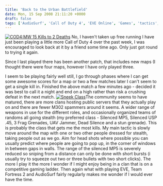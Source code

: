 ```yaml
---
title: 'Back to the Urban Battlefield'
date: Mon, 15 Sep 2008 21:11:20 +0000
draft: false
tags: ['AudioSurf', 'Call of Duty 4', 'EVE Online', 'Games', 'tactics', 'Team Fortress 2']
---
```


[![](/img/archive/2008/09/cod4-15kills2deaths-broadcast-300x187.png "COD4:MW 15 Kills to 2 Deaths")](/img/archive/2008/09/cod4-15kills2deaths-broadcast.png) No, I haven't taken up free running I have just been playing a little more Call of Duty 4 over the past week, I was encouraged to look back at it by a friend some time ago. Only just got round to trying it again.

Since I last played there has been another patch, that includes new maps (I thought there were four maps, however I have only played three.

I seem to be playing fairly well still, I go through phases where I can get some awesome scores for a map or two a few matches later I can't seem to get a single kill in. Finished the above match a few minutes ago - decided it was best to call it a night and end on a high rather than risk a crushing defeat in the next match. [![](/img/archive/2008/09/sneekclass-233x300.png "Sneek Class")](/img/archive/2008/09/sneekclass.png)The community seems to have matured, there are more clans hosting public servers that they actually play on and there are fewer M302 spammers around it seems. A wider range of weapons in use for the different roles, and occasionally organized teams of randoms all going stealth (my preferred class - Silenced MP5, Silenced USP .45, 3 Frag Grenades, UAV Jammer, Dead Silence and a stun grenade). This is probably the class that gets me the most kills. My main tactic is slowly move around the map with one or two other people dressed for stealth, taking people out as we go. Aim for head shots where possible you can usually predict where people are going to pop up, in the corner of windows in between gaps in walls. The range of the silenced MP5 is severely reduced so sniping from a distance can only be done with short bursts (i usually try to squeeze out two or three bullets with two short clicks). The more I play it the more I wonder if I might enjoy being in a clan that is on a competitive gaming ladder. Then again what with playing EVE, Team Fortress 2 and AudioSurf fairly regularly makes me wonder if I would ever have the time.